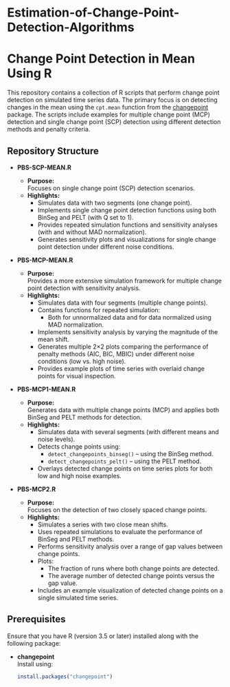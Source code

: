 # Estimation-of-Change-Point-Detection-Algorithms

# Change Point Detection in Mean Using R

This repository contains a collection of R scripts that perform change point detection on simulated time series data. The primary focus is on detecting changes in the mean using the `cpt.mean` function from the [changepoint](https://cran.r-project.org/web/packages/changepoint/index.html) package. The scripts include examples for multiple change point (MCP) detection and single change point (SCP) detection using different detection methods and penalty criteria.

## Repository Structure

- **PBS-SCP-MEAN.R**  
  - **Purpose:**  
    Focuses on single change point (SCP) detection scenarios.  
  - **Highlights:**  
    - Simulates data with two segments (one change point).
    - Implements single change point detection functions using both BinSeg and PELT (with Q set to 1).
    - Provides repeated simulation functions and sensitivity analyses (with and without MAD normalization).
    - Generates sensitivity plots and visualizations for single change point detection under different noise conditions.

- **PBS-MCP-MEAN.R**  
  - **Purpose:**  
    Provides a more extensive simulation framework for multiple change point detection with sensitivity analysis.  
  - **Highlights:**  
    - Simulates data with four segments (multiple change points).
    - Contains functions for repeated simulation:
      - Both for unnormalized data and for data normalized using MAD normalization.
    - Implements sensitivity analysis by varying the magnitude of the mean shift.
    - Generates multiple 2×2 plots comparing the performance of penalty methods (AIC, BIC, MBIC) under different noise conditions (low vs. high noise).
    - Provides example plots of time series with overlaid change points for visual inspection.


- **PBS-MCP1-MEAN.R**  
  - **Purpose:**  
    Generates data with multiple change points (MCP) and applies both BinSeg and PELT methods for detection.  
  - **Highlights:**  
    - Simulates data with several segments (with different means and noise levels).
    - Detects change points using:
      - `detect_changepoints_binseg()` – using the BinSeg method.
      - `detect_changepoints_pelt()` – using the PELT method.
    - Overlays detected change points on time series plots for both low and high noise examples.

- **PBS-MCP2.R**  
  - **Purpose:**  
    Focuses on the detection of two closely spaced change points.  
  - **Highlights:**  
    - Simulates a series with two close mean shifts.
    - Uses repeated simulations to evaluate the performance of BinSeg and PELT methods.
    - Performs sensitivity analysis over a range of gap values between change points.
    - Plots:
      - The fraction of runs where both change points are detected.
      - The average number of detected change points versus the gap value.
    - Includes an example visualization of detected change points on a single simulated time series.
  



## Prerequisites

Ensure that you have R (version 3.5 or later) installed along with the following package:

- **changepoint**  
  Install using:
  ```r
  install.packages("changepoint")
